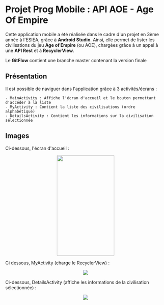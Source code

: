 # Projet Prog Mobile : API AOE - Age Of Empire

Cette application mobile a été réalisée dans le cadre d'un projet en 3ème année à l'ESIEA, grâce à **Android Studio**.
Ainsi, elle permet de lister les civilisations du jeu **Age of Empire** (ou AOE), chargées grâce à un appel à une **API Rest** et à **RecyclerView**.

Le **GitFlow** contient une branche master contenant la version finale

## Présentation

Il est possible de naviguer dans l'application grâce à 3 activités/écrans :

	- MainActivity : Affiche l'écran d'accueil et le bouton permettant d'accéder à la liste
	- MyActivity : Contient la liste des civilisations (ordre alphabétique)
	- DetailsActivity : Contient les informations sur la civilisation sélectionnée

## Images

Ci-dessous, l'écran d'accueil :
<p align="center">
<a href="https://zupimages.net/viewer.php?id=20/22/fat7.jpg"><img src="https://zupimages.net/up/20/22/fat7.jpg" alt="" height="315" width="180" /></a>
</p>

Ci dessous, MyActivity (charge le RecyclerView) :
<p align="center">
<img src="https://zupimages.net/viewer.php?id=20/22/wjq6.jpg">
</p>

Ci-dessous, DetailsActivity (affiche les informations de la civilisation sélectionnée) :
<p align="center">
<img src="https://zupimages.net/viewer.php?id=20/22/eeo9.jpg">
</p>
